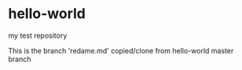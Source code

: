 # hello-world
my test repository 

This is the branch 'redame.md' copied/clone from hello-world master branch

